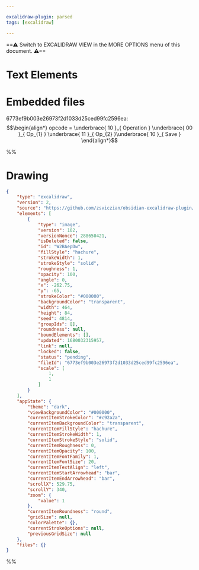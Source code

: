 ```yaml
---

excalidraw-plugin: parsed
tags: [excalidraw]

---
```

==⚠  Switch to EXCALIDRAW VIEW in the MORE OPTIONS menu of this document. ⚠==


# Text Elements

# Embedded files
6773ef9b003e26973f2d1033d25ced99fc2596ea: $$\begin{align*} 	opcode = \underbrace{ 10 }_{ Operation } \underbrace{ 00 }_{ Op_{1} } \underbrace{ 11 }_{ Op_{2} }\underbrace{ 10 }_{ Save } \end{align*}$$

%%
# Drawing
```json
{
	"type": "excalidraw",
	"version": 2,
	"source": "https://github.com/zsviczian/obsidian-excalidraw-plugin/releases/tag/1.8.21",
	"elements": [
		{
			"type": "image",
			"version": 102,
			"versionNonce": 288650421,
			"isDeleted": false,
			"id": "W2BAepDw",
			"fillStyle": "hachure",
			"strokeWidth": 1,
			"strokeStyle": "solid",
			"roughness": 1,
			"opacity": 100,
			"angle": 0,
			"x": -262.75,
			"y": -65,
			"strokeColor": "#000000",
			"backgroundColor": "transparent",
			"width": 464,
			"height": 84,
			"seed": 4814,
			"groupIds": [],
			"roundness": null,
			"boundElements": [],
			"updated": 1680032315957,
			"link": null,
			"locked": false,
			"status": "pending",
			"fileId": "6773ef9b003e26973f2d1033d25ced99fc2596ea",
			"scale": [
				1,
				1
			]
		}
	],
	"appState": {
		"theme": "dark",
		"viewBackgroundColor": "#000000",
		"currentItemStrokeColor": "#c92a2a",
		"currentItemBackgroundColor": "transparent",
		"currentItemFillStyle": "hachure",
		"currentItemStrokeWidth": 1,
		"currentItemStrokeStyle": "solid",
		"currentItemRoughness": 0,
		"currentItemOpacity": 100,
		"currentItemFontFamily": 1,
		"currentItemFontSize": 20,
		"currentItemTextAlign": "left",
		"currentItemStartArrowhead": "bar",
		"currentItemEndArrowhead": "bar",
		"scrollX": 529.75,
		"scrollY": 340,
		"zoom": {
			"value": 1
		},
		"currentItemRoundness": "round",
		"gridSize": null,
		"colorPalette": {},
		"currentStrokeOptions": null,
		"previousGridSize": null
	},
	"files": {}
}
```
%%
